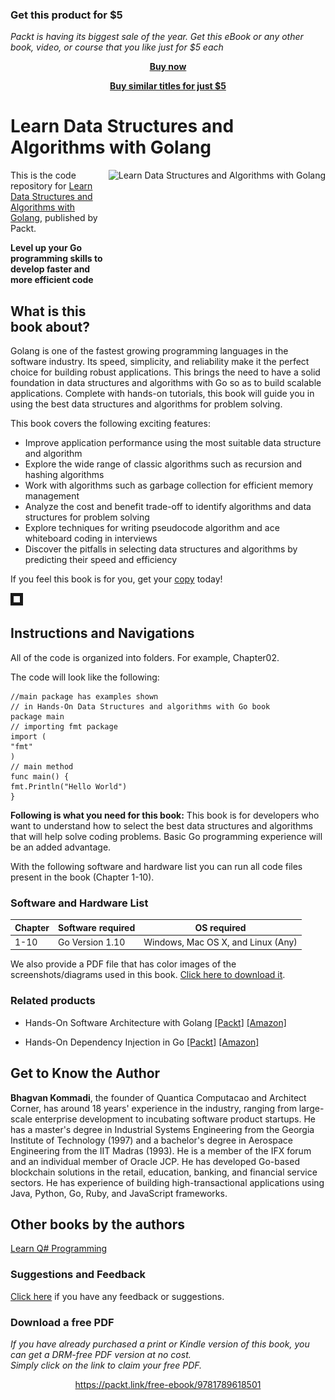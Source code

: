 
### Get this product for $5

<i>Packt is having its biggest sale of the year. Get this eBook or any other book, video, or course that you like just for $5 each</i>


<b><p align='center'>[Buy now](https://packt.link/9781789618501)</p></b>


<b><p align='center'>[Buy similar titles for just $5](https://subscription.packtpub.com/search)</p></b>


# Learn Data Structures and Algorithms with Golang

<a href="https://www.packtpub.com/application-development/learn-data-structures-and-algorithms-golang?utm_source=github&utm_medium=repository&utm_campaign=9781789618501 "><img src="https://d1ldz4te4covpm.cloudfront.net/sites/default/files/imagecache/ppv4_main_book_cover/9781789618501.png" alt="Learn Data Structures and Algorithms with Golang" height="256px" align="right"></a>

This is the code repository for [Learn Data Structures and Algorithms with Golang](https://www.packtpub.com/application-development/learn-data-structures-and-algorithms-golang?utm_source=github&utm_medium=repository&utm_campaign=9781789618501), published by Packt.

**Level up your Go programming skills to develop faster and more efficient code**

## What is this book about?
Golang is one of the fastest growing programming languages in the software industry. Its speed, simplicity, and reliability make it the perfect choice for building robust applications. This brings the need to have a solid foundation in data structures and algorithms with Go so as to build scalable applications. Complete with hands-on tutorials, this book will guide you in using the best data structures and algorithms for problem solving.

This book covers the following exciting features:
* Improve application performance using the most suitable data structure and algorithm 
* Explore the wide range of classic algorithms such as recursion and hashing algorithms 
* Work with algorithms such as garbage collection for efficient memory management 
* Analyze the cost and benefit trade-off to identify algorithms and data structures for problem solving 
* Explore techniques for writing pseudocode algorithm and ace whiteboard coding in interviews 
* Discover the pitfalls in selecting data structures and algorithms by predicting their speed and efficiency 

If you feel this book is for you, get your [copy](https://www.amazon.com/dp/1789618509) today!

<a href="https://www.packtpub.com/?utm_source=github&utm_medium=banner&utm_campaign=GitHubBanner"><img src="https://raw.githubusercontent.com/PacktPublishing/GitHub/master/GitHub.png" 
alt="https://www.packtpub.com/" border="5" /></a>

## Instructions and Navigations
All of the code is organized into folders. For example, Chapter02.

The code will look like the following:
```
//main package has examples shown
// in Hands-On Data Structures and algorithms with Go book
package main
// importing fmt package
import (
"fmt"
)
// main method
func main() {
fmt.Println("Hello World")
}
```

**Following is what you need for this book:**
This book is for developers who want to understand how to select the best data structures and algorithms that will help solve coding problems. Basic Go programming experience will be an added advantage.	

With the following software and hardware list you can run all code files present in the book (Chapter 1-10).
### Software and Hardware List
| Chapter | Software required | OS required |
| -------- | ------------------------------------ | ----------------------------------- |
| 1-10 | Go Version 1.10 | Windows, Mac OS X, and Linux (Any) |

We also provide a PDF file that has color images of the screenshots/diagrams used in this book. [Click here to download it](https://www.packtpub.com/sites/default/files/downloads/9781789618501_ColorImages.pdf).

### Related products
* Hands-On Software Architecture with Golang [[Packt]](https://www.packtpub.com/application-development/hands-software-architecture-golang?utm_source=github&utm_medium=repository&utm_campaign=9781788622592) [[Amazon]](https://www.amazon.com/dp/1788622596)

* Hands-On Dependency Injection in Go [[Packt]](https://www.packtpub.com/application-development/hands-dependency-injection-go?utm_source=github&utm_medium=repository&utm_campaign=9781789132762) [[Amazon]](https://www.amazon.com/dp/1789132762)

## Get to Know the Author
**Bhagvan Kommadi**, the founder of Quantica Computacao and Architect Corner, has around 18 years' experience in the industry, ranging from large-scale enterprise development to incubating software product startups. He has a master's degree in Industrial Systems Engineering from the Georgia Institute of Technology (1997) and a bachelor's degree in Aerospace Engineering from the IIT Madras (1993). He is a member of the IFX forum and an individual member of Oracle JCP.
He has developed Go-based blockchain solutions in the retail, education, banking, and financial service sectors. He has experience of building high-transactional applications using Java, Python, Go, Ruby, and JavaScript frameworks.

## Other books by the authors
[Learn Q# Programming](https://www.packtpub.com/application-development/learn-q-programming?utm_source=github&utm_medium=repository&utm_campaign=9781788991889)

### Suggestions and Feedback
[Click here](https://docs.google.com/forms/d/e/1FAIpQLSdy7dATC6QmEL81FIUuymZ0Wy9vH1jHkvpY57OiMeKGqib_Ow/viewform) if you have any feedback or suggestions.


### Download a free PDF

 <i>If you have already purchased a print or Kindle version of this book, you can get a DRM-free PDF version at no cost.<br>Simply click on the link to claim your free PDF.</i>
<p align="center"> <a href="https://packt.link/free-ebook/9781789618501">https://packt.link/free-ebook/9781789618501 </a> </p>